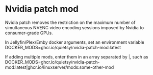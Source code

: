 # Nvidia patch mod

Nvidia patch removes the restriction on the maximum number of simultaneous NVENC video encoding sessions imposed by Nvidia to consumer-grade GPUs.

In Jellyfin/Plex/Emby docker arguments, set an environment variable DOCKER_MODS=ghcr.io/quietsy/nvidia-patch-mod:latest

If adding multiple mods, enter them in an array separated by |, such as DOCKER_MODS=ghcr.io/quietsy/nvidia-patch-mod:latest|ghcr.io/linuxserver/mods:some-other-mod
